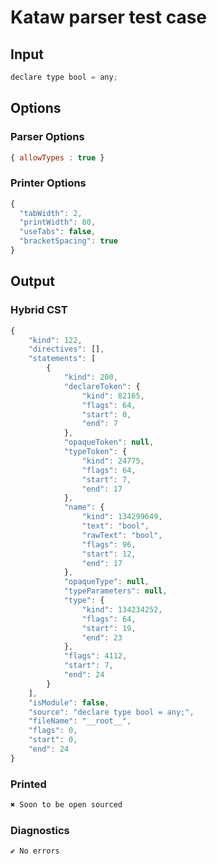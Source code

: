 # Kataw parser test case

## Input

`````js
declare type bool = any;
`````

## Options

### Parser Options

`````js
{ allowTypes : true }
`````

### Printer Options

`````js
{
  "tabWidth": 2,
  "printWidth": 80,
  "useTabs": false,
  "bracketSpacing": true
}
`````

## Output

### Hybrid CST

```javascript
{
    "kind": 122,
    "directives": [],
    "statements": [
        {
            "kind": 200,
            "declareToken": {
                "kind": 82165,
                "flags": 64,
                "start": 0,
                "end": 7
            },
            "opaqueToken": null,
            "typeToken": {
                "kind": 24775,
                "flags": 64,
                "start": 7,
                "end": 17
            },
            "name": {
                "kind": 134299649,
                "text": "bool",
                "rawText": "bool",
                "flags": 96,
                "start": 12,
                "end": 17
            },
            "opaqueType": null,
            "typeParameters": null,
            "type": {
                "kind": 134234252,
                "flags": 64,
                "start": 19,
                "end": 23
            },
            "flags": 4112,
            "start": 7,
            "end": 24
        }
    ],
    "isModule": false,
    "source": "declare type bool = any;",
    "fileName": "__root__",
    "flags": 0,
    "start": 0,
    "end": 24
}
```

### Printed

```javascript
✖ Soon to be open sourced
```

### Diagnostics

```javascript
✔ No errors
```

